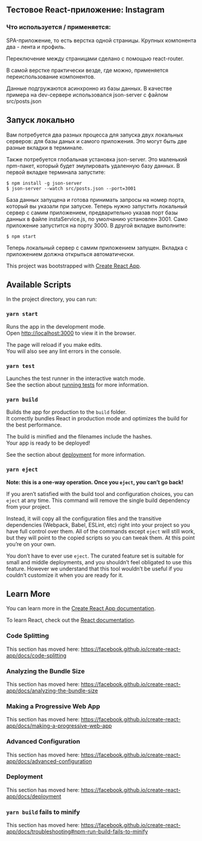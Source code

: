 ## Тестовое React-приложение: Instagram
### Что используется / применяется: 
SPA-приложение, то есть верстка одной страницы. Крупных компонента два - лента и профиль.

Переключение между страницами сделано с помощью react-router.

В самой верстке практически везде, где можно, применяется переиспользование компонентов.

Данные подгружаются асинхронно из базы данных. В качестве примера на dev-сервере использовался json-server с файлом src/posts.json

## Запуск локально

Вам потребуется два разных процесса для запуска двух локальных серверов: для базы даных и самого приложения. Это могут быть две разные вкладки в терминале.

Также потребуется глобальная установка json-server. Это маленький npm-пакет, который будет эмулировать удаленную базу данных. В первой вкладке терминала запустите:
```
$ npm install -g json-server
$ json-server --watch src/posts.json --port=3001
```
База данных запущена и готова принимать запросы на номер порта, который вы указали при запуске. Теперь нужно запустить локальный сервер с самим приложением, предварительно указав порт базы данных в файле instaService.js, по умолчанию установлен 3001. Само приложение запустится на порту 3000. В другой вкладке выполните:
```
$ npm start
```
Теперь локальный сервер с самим приложением запущен. Вкладка с приложением должна открыться автоматически.

This project was bootstrapped with [Create React App](https://github.com/facebook/create-react-app).

## Available Scripts

In the project directory, you can run:

### `yarn start`

Runs the app in the development mode.<br />
Open [http://localhost:3000](http://localhost:3000) to view it in the browser.

The page will reload if you make edits.<br />
You will also see any lint errors in the console.

### `yarn test`

Launches the test runner in the interactive watch mode.<br />
See the section about [running tests](https://facebook.github.io/create-react-app/docs/running-tests) for more information.

### `yarn build`

Builds the app for production to the `build` folder.<br />
It correctly bundles React in production mode and optimizes the build for the best performance.

The build is minified and the filenames include the hashes.<br />
Your app is ready to be deployed!

See the section about [deployment](https://facebook.github.io/create-react-app/docs/deployment) for more information.

### `yarn eject`

**Note: this is a one-way operation. Once you `eject`, you can’t go back!**

If you aren’t satisfied with the build tool and configuration choices, you can `eject` at any time. This command will remove the single build dependency from your project.

Instead, it will copy all the configuration files and the transitive dependencies (Webpack, Babel, ESLint, etc) right into your project so you have full control over them. All of the commands except `eject` will still work, but they will point to the copied scripts so you can tweak them. At this point you’re on your own.

You don’t have to ever use `eject`. The curated feature set is suitable for small and middle deployments, and you shouldn’t feel obligated to use this feature. However we understand that this tool wouldn’t be useful if you couldn’t customize it when you are ready for it.

## Learn More

You can learn more in the [Create React App documentation](https://facebook.github.io/create-react-app/docs/getting-started).

To learn React, check out the [React documentation](https://reactjs.org/).

### Code Splitting

This section has moved here: https://facebook.github.io/create-react-app/docs/code-splitting

### Analyzing the Bundle Size

This section has moved here: https://facebook.github.io/create-react-app/docs/analyzing-the-bundle-size

### Making a Progressive Web App

This section has moved here: https://facebook.github.io/create-react-app/docs/making-a-progressive-web-app

### Advanced Configuration

This section has moved here: https://facebook.github.io/create-react-app/docs/advanced-configuration

### Deployment

This section has moved here: https://facebook.github.io/create-react-app/docs/deployment

### `yarn build` fails to minify

This section has moved here: https://facebook.github.io/create-react-app/docs/troubleshooting#npm-run-build-fails-to-minify
